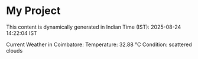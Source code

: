 # My Project

This content is dynamically generated in Indian Time (IST): 2025-08-24 14:22:04 IST


Current Weather in Coimbatore:
Temperature: 32.88 °C
Condition: scattered clouds
